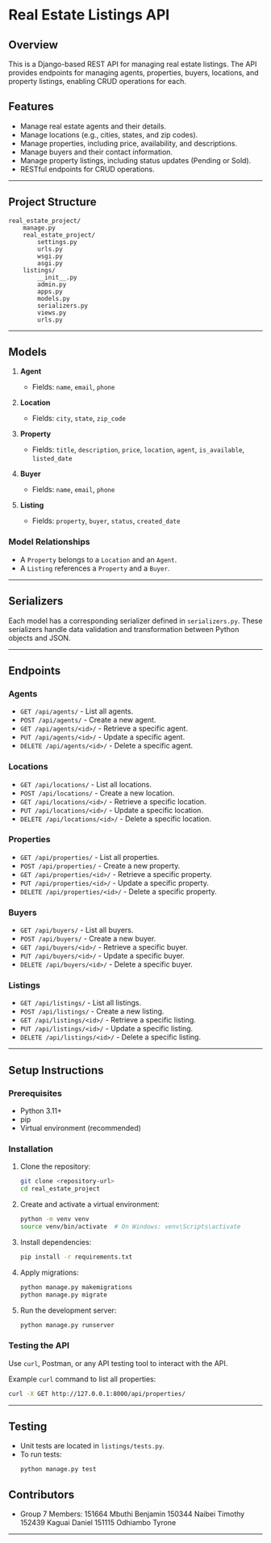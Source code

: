# Real Estate Listings API

## Overview
This is a Django-based REST API for managing real estate listings. The API provides endpoints for managing agents, properties, buyers, locations, and property listings, enabling CRUD operations for each.

## Features
- Manage real estate agents and their details.
- Manage locations (e.g., cities, states, and zip codes).
- Manage properties, including price, availability, and descriptions.
- Manage buyers and their contact information.
- Manage property listings, including status updates (Pending or Sold).
- RESTful endpoints for CRUD operations.

---

## Project Structure
```
real_estate_project/
    manage.py
    real_estate_project/
        settings.py
        urls.py
        wsgi.py
        asgi.py
    listings/
        __init__.py
        admin.py
        apps.py
        models.py
        serializers.py
        views.py
        urls.py
```

---

## Models

1. **Agent**
   - Fields: `name`, `email`, `phone`

2. **Location**
   - Fields: `city`, `state`, `zip_code`

3. **Property**
   - Fields: `title`, `description`, `price`, `location`, `agent`, `is_available`, `listed_date`

4. **Buyer**
   - Fields: `name`, `email`, `phone`

5. **Listing**
   - Fields: `property`, `buyer`, `status`, `created_date`

### Model Relationships
- A `Property` belongs to a `Location` and an `Agent`.
- A `Listing` references a `Property` and a `Buyer`.

---

## Serializers
Each model has a corresponding serializer defined in `serializers.py`. These serializers handle data validation and transformation between Python objects and JSON.

---

## Endpoints

### **Agents**
- `GET /api/agents/` - List all agents.
- `POST /api/agents/` - Create a new agent.
- `GET /api/agents/<id>/` - Retrieve a specific agent.
- `PUT /api/agents/<id>/` - Update a specific agent.
- `DELETE /api/agents/<id>/` - Delete a specific agent.

### **Locations**
- `GET /api/locations/` - List all locations.
- `POST /api/locations/` - Create a new location.
- `GET /api/locations/<id>/` - Retrieve a specific location.
- `PUT /api/locations/<id>/` - Update a specific location.
- `DELETE /api/locations/<id>/` - Delete a specific location.

### **Properties**
- `GET /api/properties/` - List all properties.
- `POST /api/properties/` - Create a new property.
- `GET /api/properties/<id>/` - Retrieve a specific property.
- `PUT /api/properties/<id>/` - Update a specific property.
- `DELETE /api/properties/<id>/` - Delete a specific property.

### **Buyers**
- `GET /api/buyers/` - List all buyers.
- `POST /api/buyers/` - Create a new buyer.
- `GET /api/buyers/<id>/` - Retrieve a specific buyer.
- `PUT /api/buyers/<id>/` - Update a specific buyer.
- `DELETE /api/buyers/<id>/` - Delete a specific buyer.

### **Listings**
- `GET /api/listings/` - List all listings.
- `POST /api/listings/` - Create a new listing.
- `GET /api/listings/<id>/` - Retrieve a specific listing.
- `PUT /api/listings/<id>/` - Update a specific listing.
- `DELETE /api/listings/<id>/` - Delete a specific listing.

---

## Setup Instructions

### Prerequisites
- Python 3.11+
- pip
- Virtual environment (recommended)

### Installation
1. Clone the repository:
   ```bash
   git clone <repository-url>
   cd real_estate_project
   ```
2. Create and activate a virtual environment:
   ```bash
   python -m venv venv
   source venv/bin/activate  # On Windows: venv\Scripts\activate
   ```
3. Install dependencies:
   ```bash
   pip install -r requirements.txt
   ```
4. Apply migrations:
   ```bash
   python manage.py makemigrations
   python manage.py migrate
   ```
5. Run the development server:
   ```bash
   python manage.py runserver
   ```

### Testing the API
Use `curl`, Postman, or any API testing tool to interact with the API.

Example `curl` command to list all properties:
```bash
curl -X GET http://127.0.0.1:8000/api/properties/
```

---

## Testing
- Unit tests are located in `listings/tests.py`.
- To run tests:
  ```bash
  python manage.py test
  ```


## Contributors
- Group 7 Members:
 151664 Mbuthi Benjamin
 150344 Naibei Timothy
 152439 Kaguai Daniel
 151115 Odhiambo Tyrone

---


